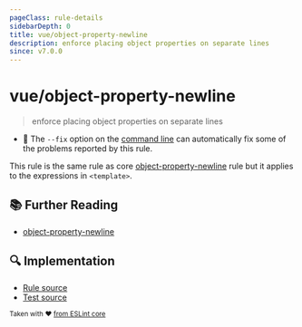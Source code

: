 ```yaml
---
pageClass: rule-details
sidebarDepth: 0
title: vue/object-property-newline
description: enforce placing object properties on separate lines
since: v7.0.0
---
```

# vue/object-property-newline
> enforce placing object properties on separate lines

- :wrench: The `--fix` option on the [command line](https://eslint.org/docs/user-guide/command-line-interface#fixing-problems) can automatically fix some of the problems reported by this rule.

This rule is the same rule as core [object-property-newline] rule but it applies to the expressions in `<template>`.

## :books: Further Reading

- [object-property-newline]

[object-property-newline]: https://eslint.org/docs/rules/object-property-newline

## :mag: Implementation

- [Rule source](https://github.com/vuejs/eslint-plugin-vue/blob/master/lib/rules/object-property-newline.js)
- [Test source](https://github.com/vuejs/eslint-plugin-vue/blob/master/tests/lib/rules/object-property-newline.js)

<sup>Taken with ❤️ [from ESLint core](https://eslint.org/docs/rules/object-property-newline)</sup>
